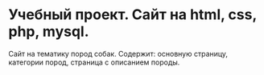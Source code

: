 # Учебный проект. Сайт на html, css, php, mysql.
Сайт на тематику пород собак. Содержит: 
основную страницу, категории пород, страница с описанием породы.

